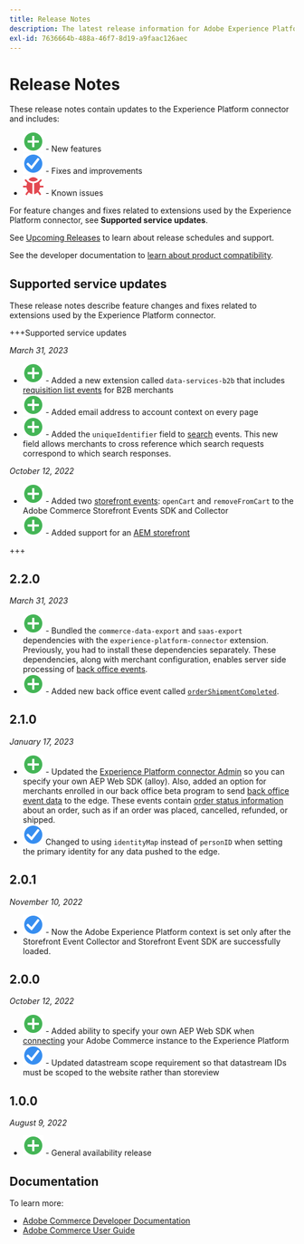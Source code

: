 ```yaml
---
title: Release Notes
description: The latest release information for Adobe Experience Platform connector from Adobe Commerce.
exl-id: 7636664b-488a-46f7-8d19-a9faac126aec
---
```

# Release Notes

These release notes contain updates to the Experience Platform connector and includes:

* ![New](../assets/new.svg) - New features
* ![Fix](../assets/fix.svg) - Fixes and improvements
* ![Bug](../assets/bug.svg) - Known issues

For feature changes and fixes related to extensions used by the Experience Platform connector, see **Supported service updates**.

See [Upcoming Releases](https://experienceleague.adobe.com/docs/commerce-operations/release/schedule.html) to learn about release schedules and support.

See the developer documentation to [learn about product compatibility](https://experienceleague.adobe.com/docs/commerce-operations/release/product-availability.html).

## Supported service updates

These release notes describe feature changes and fixes related to extensions used by the Experience Platform connector.

+++Supported service updates

_March 31, 2023_

* ![New](../assets/new.svg) - Added a new extension called `data-services-b2b` that includes [requisition list events](events.md#b2b-events) for B2B merchants
* ![New](../assets/new.svg) - Added email address to account context on every page
* ![New](../assets/new.svg) - Added the `uniqueIdentifier` field to [search](events.md#search-events) events. This new field allows merchants to cross reference which search requests correspond to which search responses.

_October 12, 2022_

* ![New](../assets/new.svg) - Added two [storefront events](events.md): `openCart` and `removeFromCart` to the Adobe Commerce Storefront Events SDK and Collector
* ![New](../assets/new.svg) - Added support for an [AEM storefront](overview.md#aem-support)

+++

## 2.2.0

_March 31, 2023_

* ![New](../assets/new.svg) - Bundled the `commerce-data-export` and `saas-export` dependencies with the `experience-platform-connector` extension. Previously, you had to install these dependencies separately. These dependencies, along with merchant configuration, enables server side processing of [back office events](events.md#back-office-events).
* ![New](../assets/new.svg) - Added new back office event called [`orderShipmentCompleted`](events.md#ordershipmentcompleted).

## 2.1.0

_January 17, 2023_

* ![New](../assets/new.svg) - Updated the [Experience Platform connector Admin](connect-data.md) so you can specify your own AEP Web SDK (alloy). Also, added an option for merchants enrolled in our back office beta program to send [back office event data](connect-data.md#data-collection) to the edge. These events contain [order status information](events.md#beta-order-status-events) about an order, such as if an order was placed, cancelled, refunded, or shipped.
* ![Fix](../assets/fix.svg) Changed to using `identityMap` instead of `personID` when setting the primary identity for any data pushed to the edge.

## 2.0.1

_November 10, 2022_

* ![Fixed issue](../assets/fix.svg) - Now the Adobe Experience Platform context is set only after the Storefront Event Collector and Storefront Event SDK are successfully loaded.

## 2.0.0

_October 12, 2022_

* ![New](../assets/new.svg) - Added ability to specify your own AEP Web SDK when [connecting](connect-data.md) your Adobe Commerce instance to the Experience Platform
* ![Fix](../assets/fix.svg) - Updated datastream scope requirement so that datastream IDs must be scoped to the website rather than storeview

## 1.0.0

_August 9, 2022_

* ![New](../assets/new.svg) - General availability release

## Documentation

To learn more:

* [Adobe Commerce Developer Documentation](https://devdocs.magento.com/)
* [Adobe Commerce User Guide](https://docs.magento.com/user-guide/)

